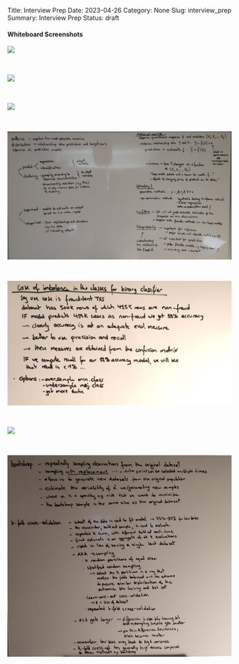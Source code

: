 Title: Interview Prep
Date: 2023-04-26
Category: None
Slug: interview_prep
Summary: Interview Prep
Status: draft

#### Whiteboard Screenshots

![]({static}img/whiteboard_interview_competency_areas.png)

<br>

![](img/whiteboard_business_knowledge.png)

<br>

![](img/whiteboard_confusion_matrix.png)

<br>

![](img/whiteboard_statistical_learning_prediction_inference.png)

<br>

![](img/whiteboard_unbalanced_classes_v2.png)

<br>

![](img/whiteboard_bias_and_variance.png)

<br>

![](img/whiteboard_bootstrap_x-validation.jpg)

<br>

